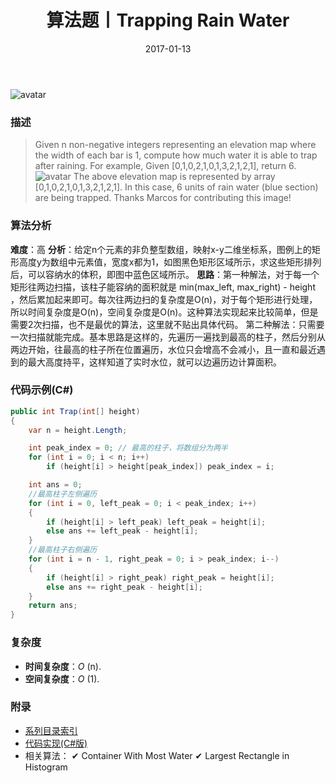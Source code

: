 ﻿---
title: 算法题丨Trapping Rain Water
tags:
  - 算法
  - 编程技巧
  - 数据结构
categories: 计算机基础
date: 2017-01-13
---
![avatar](https://mysite.bj.bcebos.com/images/articles/34574d6e-2aaf-4f7b-a418-6f30c3d8de39.jpg)

### 描述
>Given n non-negative integers representing an elevation map where the width of each bar is 1, compute how much water it is able to trap after raining.
For example, 
Given [0,1,0,2,1,0,1,3,2,1,2,1], return 6.
![avatar](https://mysite.bj.bcebos.com/images/201803/rainwatertrap.png)
The above elevation map is represented by array [0,1,0,2,1,0,1,3,2,1,2,1]. In this case, 6 units of rain water (blue section) are being trapped. Thanks Marcos for contributing this image!

<!-- more -->

### 算法分析
**难度**：高
**分析**：给定n个元素的非负整型数组，映射x-y二维坐标系，图例上的矩形高度y为数组中元素值，宽度x都为1，如图黑色矩形区域所示，求这些矩形排列后，可以容纳水的体积，即图中蓝色区域所示。
**思路**：第一种解法，对于每一个矩形往两边扫描，该柱子能容纳的面积就是 min(max_left, max_right) -
height ，然后累加起来即可。每次往两边扫的复杂度是O(n)，对于每个矩形进行处理，所以时间复杂度是O(n)，空间复杂度是O(n)。这种算法实现起来比较简单，但是需要2次扫描，也不是最优的算法，这里就不贴出具体代码。
第二种解法：只需要一次扫描就能完成。基本思路是这样的，先遍历一遍找到最高的柱子，然后分别从两边开始，往最高的柱子所在位置遍历，水位只会增高不会减小，且一直和最近遇到的最大高度持平，这样知道了实时水位，就可以边遍历边计算面积。

### 代码示例(C#)
```csharp
public int Trap(int[] height)
{
    var n = height.Length;

    int peak_index = 0; // 最高的柱子，将数组分为两半
    for (int i = 0; i < n; i++)
        if (height[i] > height[peak_index]) peak_index = i;

    int ans = 0;
    //最高柱子左侧遍历
    for (int i = 0, left_peak = 0; i < peak_index; i++)
    {
        if (height[i] > left_peak) left_peak = height[i];
        else ans += left_peak - height[i];
    }
    //最高柱子右侧遍历
    for (int i = n - 1, right_peak = 0; i > peak_index; i--)
    {
        if (height[i] > right_peak) right_peak = height[i];
        else ans += right_peak - height[i];
    }
    return ans;
}
```

### 复杂度
- **时间复杂度**：*O* (n). 
- **空间复杂度**：*O* (1).

### 附录
- [系列目录索引](/posts/algorithm/index/)
- [代码实现(C#版)](https://github.com/lizzie2008/LeetCode.git)
- 相关算法：
✔ Container With Most Water
✔ Largest Rectangle in Histogram
